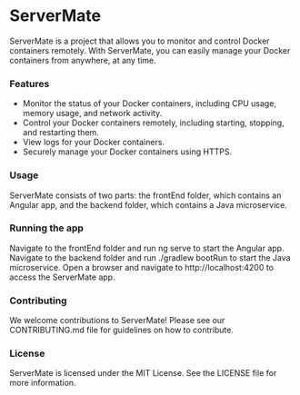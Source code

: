 # ServerMate

ServerMate is a project that allows you to monitor and control Docker containers remotely. With ServerMate, you can easily manage your Docker containers from anywhere, at any time.

### Features

   - Monitor the status of your Docker containers, including CPU usage, memory usage, and network activity.
   - Control your Docker containers remotely, including starting, stopping, and restarting them.
   - View logs for your Docker containers.
   - Securely manage your Docker containers using HTTPS.

### Usage

ServerMate consists of two parts: the frontEnd folder, which contains an Angular app, and the backend folder, which contains a Java microservice.

### Running the app

Navigate to the frontEnd folder and run ng serve to start the Angular app.
Navigate to the backend folder and run ./gradlew bootRun to start the Java microservice.
Open a browser and navigate to http://localhost:4200 to access the ServerMate app.

### Contributing

We welcome contributions to ServerMate! Please see our CONTRIBUTING.md file for guidelines on how to contribute.

### License

ServerMate is licensed under the MIT License. See the LICENSE file for more information.
